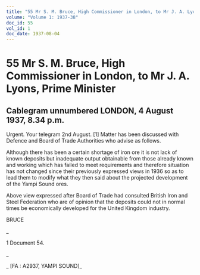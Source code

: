 ```yaml
---
title: "55 Mr S. M. Bruce, High Commissioner in London, to Mr J. A. Lyons, Prime Minister"
volume: "Volume 1: 1937-38"
doc_id: 55
vol_id: 1
doc_date: 1937-08-04
---
```


# 55 Mr S. M. Bruce, High Commissioner in London, to Mr J. A. Lyons, Prime Minister

## Cablegram unnumbered LONDON, 4 August 1937, 8.34 p.m.

Urgent. Your telegram 2nd August. [1] Matter has been discussed with Defence and Board of Trade Authorities who advise as follows.

Although there has been a certain shortage of iron ore it is not lack of known deposits but inadequate output obtainable from those already known and working which has failed to meet requirements and therefore situation has not changed since their previously expressed views in 1936 so as to lead them to modify what they then said about the projected development of the Yampi Sound ores.

Above view expressed after Board of Trade had consulted British Iron and Steel Federation who are of opinion that the deposits could not in normal times be economically developed for the United Kingdom industry.

BRUCE 

_

1 Document 54.

_

_ [FA : A2937, YAMPI SOUND]_
